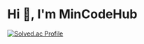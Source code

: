 <h1>Hi 👋, I'm MinCodeHub</h1>



[![Solved.ac Profile](http://mazassumnida.wtf/api/v2/generate_badge?boj=gjalsdud1030)](https://solved.ac/gjalsdud1030/)
